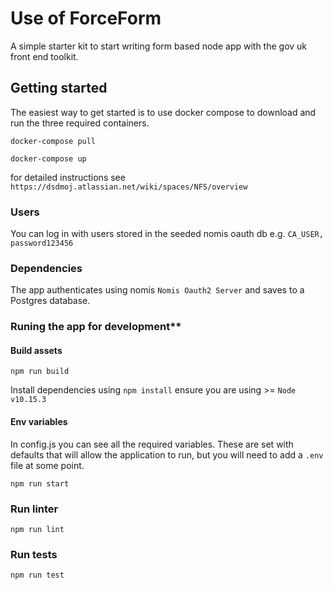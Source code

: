 # Use of ForceForm
A simple starter kit to start writing form based node app with the gov uk front end toolkit.


## Getting started
The easiest way to get started is to use docker compose to download and run the three required containers.

`docker-compose pull`

`docker-compose up`

for detailed instructions see `https://dsdmoj.atlassian.net/wiki/spaces/NFS/overview`

### Users
You can log in with users stored in the seeded nomis oauth db e.g. `CA_USER, password123456`

### Dependencies
The app authenticates using nomis `Nomis Oauth2 Server` and saves to a Postgres database.

### Runing the app for development**

#### Build assets
`npm run build`

Install dependencies using `npm install` ensure you are using >= `Node v10.15.3`

#### Env variables
In config.js you can see all the required variables. These are set with defaults that will allow the application to run, but you will need to add a `.env` file at some point.

`npm run start`

### Run linter

`npm run lint`

### Run tests

`npm run test`
